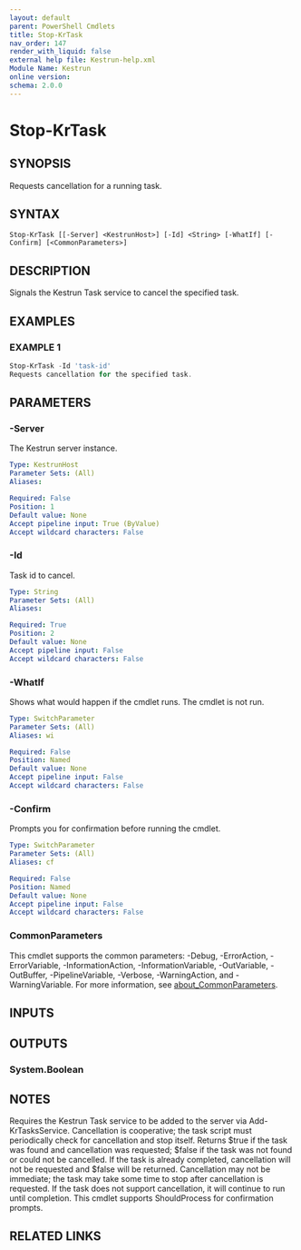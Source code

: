 ```yaml
---
layout: default
parent: PowerShell Cmdlets
title: Stop-KrTask
nav_order: 147
render_with_liquid: false
external help file: Kestrun-help.xml
Module Name: Kestrun
online version:
schema: 2.0.0
---
```


# Stop-KrTask

## SYNOPSIS
Requests cancellation for a running task.

## SYNTAX

```
Stop-KrTask [[-Server] <KestrunHost>] [-Id] <String> [-WhatIf] [-Confirm] [<CommonParameters>]
```

## DESCRIPTION
Signals the Kestrun Task service to cancel the specified task.

## EXAMPLES

### EXAMPLE 1
```powershell
Stop-KrTask -Id 'task-id'
Requests cancellation for the specified task.
```

## PARAMETERS

### -Server
The Kestrun server instance.

```yaml
Type: KestrunHost
Parameter Sets: (All)
Aliases:

Required: False
Position: 1
Default value: None
Accept pipeline input: True (ByValue)
Accept wildcard characters: False
```

### -Id
Task id to cancel.

```yaml
Type: String
Parameter Sets: (All)
Aliases:

Required: True
Position: 2
Default value: None
Accept pipeline input: False
Accept wildcard characters: False
```

### -WhatIf
Shows what would happen if the cmdlet runs.
The cmdlet is not run.

```yaml
Type: SwitchParameter
Parameter Sets: (All)
Aliases: wi

Required: False
Position: Named
Default value: None
Accept pipeline input: False
Accept wildcard characters: False
```

### -Confirm
Prompts you for confirmation before running the cmdlet.

```yaml
Type: SwitchParameter
Parameter Sets: (All)
Aliases: cf

Required: False
Position: Named
Default value: None
Accept pipeline input: False
Accept wildcard characters: False
```

### CommonParameters
This cmdlet supports the common parameters: -Debug, -ErrorAction, -ErrorVariable, -InformationAction, -InformationVariable, -OutVariable, -OutBuffer, -PipelineVariable, -Verbose, -WarningAction, and -WarningVariable. For more information, see [about_CommonParameters](http://go.microsoft.com/fwlink/?LinkID=113216).

## INPUTS

## OUTPUTS

### System.Boolean
## NOTES
Requires the Kestrun Task service to be added to the server via Add-KrTasksService.
Cancellation is cooperative; the task script must periodically check for cancellation and stop itself.
Returns $true if the task was found and cancellation was requested; $false if the task was not found or could not be cancelled.
If the task is already completed, cancellation will not be requested and $false will be returned.
Cancellation may not be immediate; the task may take some time to stop after cancellation is requested.
If the task does not support cancellation, it will continue to run until completion.
This cmdlet supports ShouldProcess for confirmation prompts.

## RELATED LINKS
